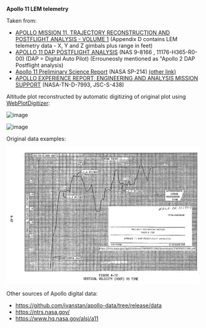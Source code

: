 **Apollo 11 LEM telemetry**

Taken from:
 - [APOLLO MISSION 11, TRAJECTORY RECONSTRUCTION AND POSTFLIGHT ANALYSIS - VOLUME 1](https://ntrs.nasa.gov/citations/19700014995) (Appendix D contains LEM telemetry data - X, Y and Z gimbals plus range in feet)
 -  [APOLLO 11 DAP POSTFLIGHT ANALYSIS](https://ntrs.nasa.gov/citations/19690031184) (NAS 9-8166 , 11176-H365-R0-00) (DAP = Digital Auto Pilot) (Errouneosly mentioned as "Apollo 2 DAP Postflight analysis)
 -  [Apollo 11 Preliminary Science Report](https://www.hq.nasa.gov/alsj/a11/as11psr.pdf) (NASA SP-214) [(other link)](https://ntrs.nasa.gov/citations/19700000726)
 -  [APOLLO EXPERIENCE REPORT, ENGINEERING AND ANALYSIS MISSION SUPPORT](https://ntrs.nasa.gov/citations/19750018953) (NASA-TN-D-7993, JSC-S-438)

Altitude plot reconstructed by automatic digitizing of original plot using [WebPlotDigitizer](https://automeris.io/WebPlotDigitizer/):

![image](https://user-images.githubusercontent.com/1620953/149631114-89ac5b28-6a96-471f-958f-006f2060d305.png)

![image](https://user-images.githubusercontent.com/1620953/149636575-1edfef93-2211-4070-a336-63a338a06868.png)

Original data examples:

![image](https://github.com/jumpjack/Apollo11LEMdata/blob/master/001-vert-vel-01.png)

Other sources of Apollo digital data:
 - https://github.com/ivanstan/apollo-data/tree/release/data
 - https://ntrs.nasa.gov/
 - https://www.hq.nasa.gov/alsj/a11
